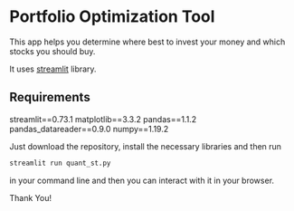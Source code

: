 # Portfolio Optimization Tool
This app helps you determine where best to invest your money and which stocks you should buy. 
 
It uses [streamlit](https://streamlit.io) library.

 ## Requirements
 
streamlit==0.73.1
matplotlib==3.3.2
pandas==1.1.2
pandas_datareader==0.9.0
numpy==1.19.2

 
Just download the repository, install the necessary libraries and then run
 ```python
streamlit run quant_st.py
```
in your command line and then you can interact with it in your browser.

Thank You!

